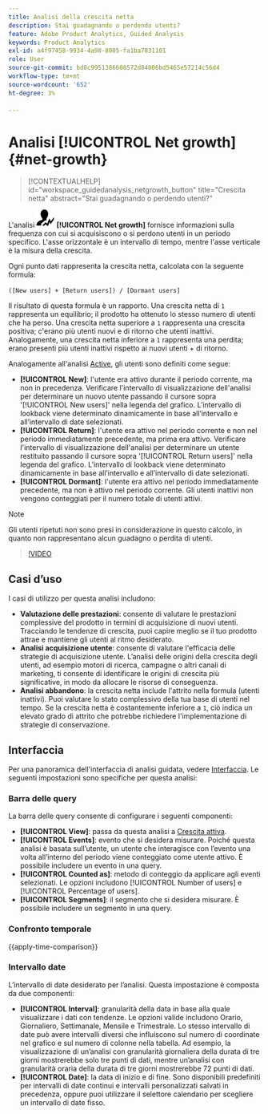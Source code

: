 ```yaml
---
title: Analisi della crescita netta
description: Stai guadagnando o perdendo utenti?
feature: Adobe Product Analytics, Guided Analysis
keywords: Product Analytics
exl-id: a4f97458-9934-4a98-8005-fa1ba7831101
role: User
source-git-commit: bd8c9951386608572d84006bd5465e57214c56d4
workflow-type: tm+mt
source-wordcount: '652'
ht-degree: 3%

---
```


# Analisi [!UICONTROL Net growth] {#net-growth}

<!-- markdownlint-disable MD034 -->

>[!CONTEXTUALHELP]
>id="workspace_guidedanalysis_netgrowth_button"
>title="Crescita netta"
>abstract="Stai guadagnando o perdendo utenti?"

<!-- markdownlint-enable MD034 -->

L&#39;analisi ![NetGrowth](/help/assets/icons/NetGrowth.svg) **[!UICONTROL Net growth]** fornisce informazioni sulla frequenza con cui si acquisiscono o si perdono utenti in un periodo specifico. L&#39;asse orizzontale è un intervallo di tempo, mentre l&#39;asse verticale è la misura della crescita.

Ogni punto dati rappresenta la crescita netta, calcolata con la seguente formula:

`([New users] + [Return users]) / [Dormant users]`

Il risultato di questa formula è un rapporto. Una crescita netta di `1` rappresenta un equilibrio; il prodotto ha ottenuto lo stesso numero di utenti che ha perso. Una crescita netta superiore a `1` rappresenta una crescita positiva; c&#39;erano più utenti nuovi e di ritorno che utenti inattivi. Analogamente, una crescita netta inferiore a `1` rappresenta una perdita; erano presenti più utenti inattivi rispetto ai nuovi utenti + di ritorno.

Analogamente all&#39;analisi [Active](active-growth.md), gli utenti sono definiti come segue:

* **[!UICONTROL New]**: l&#39;utente era attivo durante il periodo corrente, ma non in precedenza. Verificare l&#39;intervallo di visualizzazione dell&#39;analisi per determinare un nuovo utente passando il cursore sopra &#39;[!UICONTROL New users]&#39; nella legenda del grafico. L’intervallo di lookback viene determinato dinamicamente in base all’intervallo e all’intervallo di date selezionati.
* **[!UICONTROL Return]**: l&#39;utente era attivo nel periodo corrente e non nel periodo immediatamente precedente, ma prima era attivo. Verificare l&#39;intervallo di visualizzazione dell&#39;analisi per determinare un utente restituito passando il cursore sopra &#39;[!UICONTROL Return users]&#39; nella legenda del grafico. L’intervallo di lookback viene determinato dinamicamente in base all’intervallo e all’intervallo di date selezionati.
* **[!UICONTROL Dormant]**: l&#39;utente era attivo nel periodo immediatamente precedente, ma non è attivo nel periodo corrente. Gli utenti inattivi non vengono conteggiati per il numero totale di utenti attivi.

>[!NOTE]
>
>Gli utenti ripetuti non sono presi in considerazione in questo calcolo, in quanto non rappresentano alcun guadagno o perdita di utenti.

>[!VIDEO](https://video.tv.adobe.com/v/3421664/?quality=12&learn=on)


## Casi d’uso

I casi di utilizzo per questa analisi includono:

* **Valutazione delle prestazioni**: consente di valutare le prestazioni complessive del prodotto in termini di acquisizione di nuovi utenti. Tracciando le tendenze di crescita, puoi capire meglio se il tuo prodotto attrae e mantiene gli utenti al ritmo desiderato.
* **Analisi acquisizione utente**: consente di valutare l&#39;efficacia delle strategie di acquisizione utente. L’analisi delle origini della crescita degli utenti, ad esempio motori di ricerca, campagne o altri canali di marketing, ti consente di identificare le origini di crescita più significative, in modo da allocare le risorse di conseguenza.
* **Analisi abbandono**: la crescita netta include l&#39;attrito nella formula (utenti inattivi). Puoi valutare lo stato complessivo della tua base di utenti nel tempo. Se la crescita netta è costantemente inferiore a `1`, ciò indica un elevato grado di attrito che potrebbe richiedere l&#39;implementazione di strategie di conservazione.

## Interfaccia

Per una panoramica dell&#39;interfaccia di analisi guidata, vedere [Interfaccia](../overview.md#interface). Le seguenti impostazioni sono specifiche per questa analisi:

### Barra delle query

La barra delle query consente di configurare i seguenti componenti:

* **[!UICONTROL View]**: passa da questa analisi a [Crescita attiva](active-growth.md).
* **[!UICONTROL Events]**: evento che si desidera misurare. Poiché questa analisi è basata sull’utente, un utente che interagisce con l’evento una volta all’interno del periodo viene conteggiato come utente attivo. È possibile includere un evento in una query.
* **[!UICONTROL Counted as]**: metodo di conteggio da applicare agli eventi selezionati. Le opzioni includono [!UICONTROL Number of users] e [!UICONTROL Percentage of users].
* **[!UICONTROL Segments]**: il segmento che si desidera misurare. È possibile includere un segmento in una query.

### Confronto temporale

{{apply-time-comparison}}

### Intervallo date

L’intervallo di date desiderato per l’analisi. Questa impostazione è composta da due componenti:

* **[!UICONTROL Interval]**: granularità della data in base alla quale visualizzare i dati con tendenze. Le opzioni valide includono Orario, Giornaliero, Settimanale, Mensile e Trimestrale. Lo stesso intervallo di date può avere intervalli diversi che influiscono sul numero di coordinate nel grafico e sul numero di colonne nella tabella. Ad esempio, la visualizzazione di un’analisi con granularità giornaliera della durata di tre giorni mostrerebbe solo tre punti di dati, mentre un’analisi con granularità oraria della durata di tre giorni mostrerebbe 72 punti di dati.
* **[!UICONTROL Date]**: la data di inizio e di fine. Sono disponibili predefiniti per intervalli di date continui e intervalli personalizzati salvati in precedenza, oppure puoi utilizzare il selettore calendario per scegliere un intervallo di date fisso.

<!-- 
## Example

See below for an example of the analysis.

![Net growth compare](../assets/net-growth-compare.png)

-->
